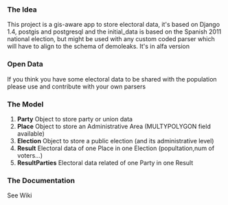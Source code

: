 ### The Idea
This project is a gis-aware app to store electoral data, it's based on Django 1.4, postgis and postgresql and the initial_data is based on the Spanish 2011 national election, but might be used with any custom coded parser which will have to align to the schema of demoleaks. It's in alfa version

### Open Data
If you think you have some electoral data to be shared with the population please use and contribute with your own parsers

### The Model
1. **Party**         Object to store party or union data
2. **Place**         Object to store an Administrative Area (MULTYPOLYGON field available)
3. **Election**      Object to store a public election (and its administrative level)
4. **Result**        Electoral data of one Place in one Election (popultation,num of voters...)
5. **ResultParties** Electoral data related of one Party in one Result

### The Documentation
See Wiki